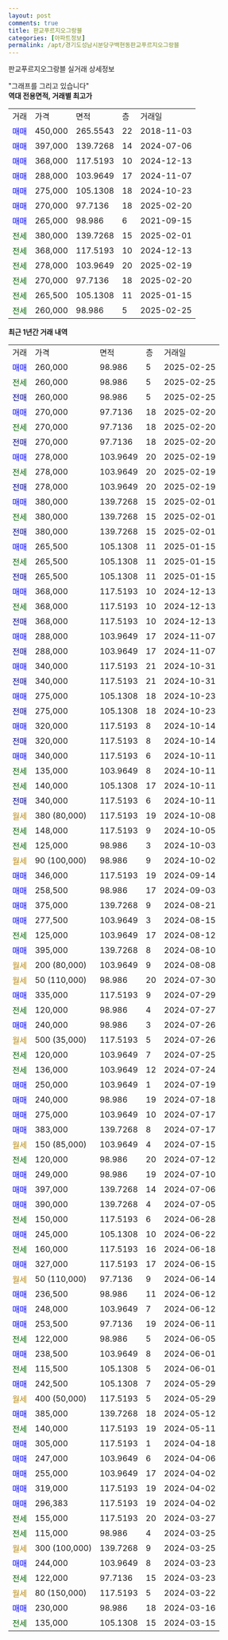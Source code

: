 ```yaml
---
layout: post
comments: true
title: 판교푸르지오그랑블
categories: [아파트정보]
permalink: /apt/경기도성남시분당구백현동판교푸르지오그랑블
---
```


판교푸르지오그랑블 실거래 상세정보

<script type="text/javascript">
  google.charts.load('current', {'packages':['line', 'corechart']});
  google.charts.setOnLoadCallback(drawChart);

  function drawChart() {
    var data = new google.visualization.DataTable();
    data.addColumn('date', '거래일');
    data.addColumn('number', "매매");
    data.addColumn('number', "전세");
    data.addColumn('number', "전매");

    data.addRows([[new Date(Date.parse("2025-02-25")), 260000, null, null], [new Date(Date.parse("2025-02-25")), null, 260000, null], [new Date(Date.parse("2025-02-25")), null, null, 260000], [new Date(Date.parse("2025-02-20")), 270000, null, null], [new Date(Date.parse("2025-02-20")), null, 270000, null], [new Date(Date.parse("2025-02-20")), null, null, 270000], [new Date(Date.parse("2025-02-19")), 278000, null, null], [new Date(Date.parse("2025-02-19")), null, 278000, null], [new Date(Date.parse("2025-02-19")), null, null, 278000], [new Date(Date.parse("2025-02-01")), 380000, null, null], [new Date(Date.parse("2025-02-01")), null, 380000, null], [new Date(Date.parse("2025-02-01")), null, null, 380000], [new Date(Date.parse("2025-01-15")), 265500, null, null], [new Date(Date.parse("2025-01-15")), null, 265500, null], [new Date(Date.parse("2025-01-15")), null, null, 265500], [new Date(Date.parse("2024-12-13")), 368000, null, null], [new Date(Date.parse("2024-12-13")), null, 368000, null], [new Date(Date.parse("2024-12-13")), null, null, 368000], [new Date(Date.parse("2024-11-07")), 288000, null, null], [new Date(Date.parse("2024-11-07")), null, null, 288000], [new Date(Date.parse("2024-10-31")), 340000, null, null], [new Date(Date.parse("2024-10-31")), null, null, 340000], [new Date(Date.parse("2024-10-23")), 275000, null, null], [new Date(Date.parse("2024-10-23")), null, null, 275000], [new Date(Date.parse("2024-10-14")), 320000, null, null], [new Date(Date.parse("2024-10-14")), null, null, 320000], [new Date(Date.parse("2024-10-11")), 340000, null, null], [new Date(Date.parse("2024-10-11")), null, 135000, null], [new Date(Date.parse("2024-10-11")), null, 140000, null], [new Date(Date.parse("2024-10-11")), null, null, 340000], [new Date(Date.parse("2024-10-08")), null, null, null], [new Date(Date.parse("2024-10-05")), null, 148000, null], [new Date(Date.parse("2024-10-03")), null, 125000, null], [new Date(Date.parse("2024-10-02")), null, null, null], [new Date(Date.parse("2024-09-14")), 346000, null, null], [new Date(Date.parse("2024-09-03")), 258500, null, null], [new Date(Date.parse("2024-08-21")), 375000, null, null], [new Date(Date.parse("2024-08-15")), 277500, null, null], [new Date(Date.parse("2024-08-12")), null, 125000, null], [new Date(Date.parse("2024-08-10")), 395000, null, null], [new Date(Date.parse("2024-08-08")), null, null, null], [new Date(Date.parse("2024-07-30")), null, null, null], [new Date(Date.parse("2024-07-29")), 335000, null, null], [new Date(Date.parse("2024-07-27")), null, 120000, null], [new Date(Date.parse("2024-07-26")), 240000, null, null], [new Date(Date.parse("2024-07-26")), null, null, null], [new Date(Date.parse("2024-07-25")), null, 120000, null], [new Date(Date.parse("2024-07-24")), null, 136000, null], [new Date(Date.parse("2024-07-19")), 250000, null, null], [new Date(Date.parse("2024-07-18")), 240000, null, null], [new Date(Date.parse("2024-07-17")), 275000, null, null], [new Date(Date.parse("2024-07-17")), 383000, null, null], [new Date(Date.parse("2024-07-15")), null, null, null], [new Date(Date.parse("2024-07-12")), null, 120000, null], [new Date(Date.parse("2024-07-10")), 249000, null, null], [new Date(Date.parse("2024-07-06")), 397000, null, null], [new Date(Date.parse("2024-07-05")), 390000, null, null], [new Date(Date.parse("2024-06-28")), null, 150000, null], [new Date(Date.parse("2024-06-22")), 245000, null, null], [new Date(Date.parse("2024-06-18")), null, 160000, null], [new Date(Date.parse("2024-06-15")), 327000, null, null], [new Date(Date.parse("2024-06-14")), null, null, null], [new Date(Date.parse("2024-06-12")), 236500, null, null], [new Date(Date.parse("2024-06-12")), 248000, null, null], [new Date(Date.parse("2024-06-11")), 253500, null, null], [new Date(Date.parse("2024-06-05")), null, 122000, null], [new Date(Date.parse("2024-06-01")), 238500, null, null], [new Date(Date.parse("2024-06-01")), null, 115500, null], [new Date(Date.parse("2024-05-29")), 242500, null, null], [new Date(Date.parse("2024-05-29")), null, null, null], [new Date(Date.parse("2024-05-12")), 385000, null, null], [new Date(Date.parse("2024-05-11")), null, 140000, null], [new Date(Date.parse("2024-04-18")), 305000, null, null], [new Date(Date.parse("2024-04-06")), 247000, null, null], [new Date(Date.parse("2024-04-02")), 255000, null, null], [new Date(Date.parse("2024-04-02")), 319000, null, null], [new Date(Date.parse("2024-04-02")), 296383, null, null], [new Date(Date.parse("2024-03-27")), null, 155000, null], [new Date(Date.parse("2024-03-25")), null, 115000, null], [new Date(Date.parse("2024-03-25")), null, null, null], [new Date(Date.parse("2024-03-23")), 244000, null, null], [new Date(Date.parse("2024-03-23")), null, 122000, null], [new Date(Date.parse("2024-03-22")), null, null, null], [new Date(Date.parse("2024-03-16")), 230000, null, null], [new Date(Date.parse("2024-03-15")), null, 135000, null]]);

    var options = {
      hAxis: {
        format: 'yyyy/MM/dd'
      },    
      lineWidth: 0,
      pointsVisible: true,    
      title: '최근 1년간 유형별 실거래가 분포',
      legend: { position: 'bottom' }
    };

    var formatter = new google.visualization.NumberFormat({pattern:'###,###'} );
    formatter.format(data, 1);
    formatter.format(data, 2);
    
    setTimeout(function() {
        var chart = new google.visualization.LineChart(document.getElementById('columnchart_material'));
        chart.draw(data, (options));
        document.getElementById('loading').style.display = 'none';
    }, 200);
  }
</script>


<div id="loading" style="z-index:20; display: block; margin-left: 0px">"그래프를 그리고 있습니다"</div>
<div id="columnchart_material" style="width: 95%; margin-left: 0px; display: block"></div>
<!-- contents start -->
<b>역대 전용면적, 거래별 최고가</b>
<table class="sortable">
    <tr>
      <td>거래</td>
      <td>가격</td>
      <td>면적</td>
      <td>층</td>
      <td>거래일</td>
    </tr>
        <tr>
          <td><a style="color: blue">매매</a></td>
          <td>450,000</td>
          <td>265.5543</td>
          <td>22</td>
          <td>2018-11-03</td>
        </tr>            <tr>
          <td><a style="color: blue">매매</a></td>
          <td>397,000</td>
          <td>139.7268</td>
          <td>14</td>
          <td>2024-07-06</td>
        </tr>            <tr>
          <td><a style="color: blue">매매</a></td>
          <td>368,000</td>
          <td>117.5193</td>
          <td>10</td>
          <td>2024-12-13</td>
        </tr>            <tr>
          <td><a style="color: blue">매매</a></td>
          <td>288,000</td>
          <td>103.9649</td>
          <td>17</td>
          <td>2024-11-07</td>
        </tr>            <tr>
          <td><a style="color: blue">매매</a></td>
          <td>275,000</td>
          <td>105.1308</td>
          <td>18</td>
          <td>2024-10-23</td>
        </tr>            <tr>
          <td><a style="color: blue">매매</a></td>
          <td>270,000</td>
          <td>97.7136</td>
          <td>18</td>
          <td>2025-02-20</td>
        </tr>            <tr>
          <td><a style="color: blue">매매</a></td>
          <td>265,000</td>
          <td>98.986</td>
          <td>6</td>
          <td>2021-09-15</td>
        </tr>        
        <tr>
              <td><a style="color: darkgreen">전세</a></td>
              <td>380,000</td>
              <td>139.7268</td>
              <td>15</td>
              <td>2025-02-01</td>
            </tr>            <tr>
              <td><a style="color: darkgreen">전세</a></td>
              <td>368,000</td>
              <td>117.5193</td>
              <td>10</td>
              <td>2024-12-13</td>
            </tr>            <tr>
              <td><a style="color: darkgreen">전세</a></td>
              <td>278,000</td>
              <td>103.9649</td>
              <td>20</td>
              <td>2025-02-19</td>
            </tr>            <tr>
              <td><a style="color: darkgreen">전세</a></td>
              <td>270,000</td>
              <td>97.7136</td>
              <td>18</td>
              <td>2025-02-20</td>
            </tr>            <tr>
              <td><a style="color: darkgreen">전세</a></td>
              <td>265,500</td>
              <td>105.1308</td>
              <td>11</td>
              <td>2025-01-15</td>
            </tr>            <tr>
              <td><a style="color: darkgreen">전세</a></td>
              <td>260,000</td>
              <td>98.986</td>
              <td>5</td>
              <td>2025-02-25</td>
            </tr>        
    
</table>

<b>최근 1년간 거래 내역</b>

<table class="sortable">
    <tr>
      <td>거래</td>
      <td>가격</td>
      <td>면적</td>
      <td>층</td>
      <td>거래일</td>
    </tr>
    <tr>
      <td><a style="color: blue">매매</a></td>
      <td>260,000</td>
      <td>98.986</td>
      <td>5</td>
      <td>2025-02-25</td>
    </tr>          <tr>
      <td><a style="color: darkgreen">전세</a></td>
      <td>260,000</td>
      <td>98.986</td>
      <td>5</td>
      <td>2025-02-25</td>
    </tr>          <tr>
      <td><a style="color: darkblue">전매</a></td>
      <td>260,000</td>
      <td>98.986</td>
      <td>5</td>
      <td>2025-02-25</td>
    </tr>          <tr>
      <td><a style="color: blue">매매</a></td>
      <td>270,000</td>
      <td>97.7136</td>
      <td>18</td>
      <td>2025-02-20</td>
    </tr>          <tr>
      <td><a style="color: darkgreen">전세</a></td>
      <td>270,000</td>
      <td>97.7136</td>
      <td>18</td>
      <td>2025-02-20</td>
    </tr>          <tr>
      <td><a style="color: darkblue">전매</a></td>
      <td>270,000</td>
      <td>97.7136</td>
      <td>18</td>
      <td>2025-02-20</td>
    </tr>          <tr>
      <td><a style="color: blue">매매</a></td>
      <td>278,000</td>
      <td>103.9649</td>
      <td>20</td>
      <td>2025-02-19</td>
    </tr>          <tr>
      <td><a style="color: darkgreen">전세</a></td>
      <td>278,000</td>
      <td>103.9649</td>
      <td>20</td>
      <td>2025-02-19</td>
    </tr>          <tr>
      <td><a style="color: darkblue">전매</a></td>
      <td>278,000</td>
      <td>103.9649</td>
      <td>20</td>
      <td>2025-02-19</td>
    </tr>          <tr>
      <td><a style="color: blue">매매</a></td>
      <td>380,000</td>
      <td>139.7268</td>
      <td>15</td>
      <td>2025-02-01</td>
    </tr>          <tr>
      <td><a style="color: darkgreen">전세</a></td>
      <td>380,000</td>
      <td>139.7268</td>
      <td>15</td>
      <td>2025-02-01</td>
    </tr>          <tr>
      <td><a style="color: darkblue">전매</a></td>
      <td>380,000</td>
      <td>139.7268</td>
      <td>15</td>
      <td>2025-02-01</td>
    </tr>          <tr>
      <td><a style="color: blue">매매</a></td>
      <td>265,500</td>
      <td>105.1308</td>
      <td>11</td>
      <td>2025-01-15</td>
    </tr>          <tr>
      <td><a style="color: darkgreen">전세</a></td>
      <td>265,500</td>
      <td>105.1308</td>
      <td>11</td>
      <td>2025-01-15</td>
    </tr>          <tr>
      <td><a style="color: darkblue">전매</a></td>
      <td>265,500</td>
      <td>105.1308</td>
      <td>11</td>
      <td>2025-01-15</td>
    </tr>          <tr>
      <td><a style="color: blue">매매</a></td>
      <td>368,000</td>
      <td>117.5193</td>
      <td>10</td>
      <td>2024-12-13</td>
    </tr>          <tr>
      <td><a style="color: darkgreen">전세</a></td>
      <td>368,000</td>
      <td>117.5193</td>
      <td>10</td>
      <td>2024-12-13</td>
    </tr>          <tr>
      <td><a style="color: darkblue">전매</a></td>
      <td>368,000</td>
      <td>117.5193</td>
      <td>10</td>
      <td>2024-12-13</td>
    </tr>          <tr>
      <td><a style="color: blue">매매</a></td>
      <td>288,000</td>
      <td>103.9649</td>
      <td>17</td>
      <td>2024-11-07</td>
    </tr>          <tr>
      <td><a style="color: darkblue">전매</a></td>
      <td>288,000</td>
      <td>103.9649</td>
      <td>17</td>
      <td>2024-11-07</td>
    </tr>          <tr>
      <td><a style="color: blue">매매</a></td>
      <td>340,000</td>
      <td>117.5193</td>
      <td>21</td>
      <td>2024-10-31</td>
    </tr>          <tr>
      <td><a style="color: darkblue">전매</a></td>
      <td>340,000</td>
      <td>117.5193</td>
      <td>21</td>
      <td>2024-10-31</td>
    </tr>          <tr>
      <td><a style="color: blue">매매</a></td>
      <td>275,000</td>
      <td>105.1308</td>
      <td>18</td>
      <td>2024-10-23</td>
    </tr>          <tr>
      <td><a style="color: darkblue">전매</a></td>
      <td>275,000</td>
      <td>105.1308</td>
      <td>18</td>
      <td>2024-10-23</td>
    </tr>          <tr>
      <td><a style="color: blue">매매</a></td>
      <td>320,000</td>
      <td>117.5193</td>
      <td>8</td>
      <td>2024-10-14</td>
    </tr>          <tr>
      <td><a style="color: darkblue">전매</a></td>
      <td>320,000</td>
      <td>117.5193</td>
      <td>8</td>
      <td>2024-10-14</td>
    </tr>          <tr>
      <td><a style="color: blue">매매</a></td>
      <td>340,000</td>
      <td>117.5193</td>
      <td>6</td>
      <td>2024-10-11</td>
    </tr>          <tr>
      <td><a style="color: darkgreen">전세</a></td>
      <td>135,000</td>
      <td>103.9649</td>
      <td>8</td>
      <td>2024-10-11</td>
    </tr>          <tr>
      <td><a style="color: darkgreen">전세</a></td>
      <td>140,000</td>
      <td>105.1308</td>
      <td>17</td>
      <td>2024-10-11</td>
    </tr>          <tr>
      <td><a style="color: darkblue">전매</a></td>
      <td>340,000</td>
      <td>117.5193</td>
      <td>6</td>
      <td>2024-10-11</td>
    </tr>          <tr>
      <td><a style="color: darkgoldenrod">월세</a></td>
      <td>380 (80,000)</td>
      <td>117.5193</td>
      <td>19</td>
      <td>2024-10-08</td>
    </tr>          <tr>
      <td><a style="color: darkgreen">전세</a></td>
      <td>148,000</td>
      <td>117.5193</td>
      <td>9</td>
      <td>2024-10-05</td>
    </tr>          <tr>
      <td><a style="color: darkgreen">전세</a></td>
      <td>125,000</td>
      <td>98.986</td>
      <td>3</td>
      <td>2024-10-03</td>
    </tr>          <tr>
      <td><a style="color: darkgoldenrod">월세</a></td>
      <td>90 (100,000)</td>
      <td>98.986</td>
      <td>9</td>
      <td>2024-10-02</td>
    </tr>          <tr>
      <td><a style="color: blue">매매</a></td>
      <td>346,000</td>
      <td>117.5193</td>
      <td>19</td>
      <td>2024-09-14</td>
    </tr>          <tr>
      <td><a style="color: blue">매매</a></td>
      <td>258,500</td>
      <td>98.986</td>
      <td>17</td>
      <td>2024-09-03</td>
    </tr>          <tr>
      <td><a style="color: blue">매매</a></td>
      <td>375,000</td>
      <td>139.7268</td>
      <td>9</td>
      <td>2024-08-21</td>
    </tr>          <tr>
      <td><a style="color: blue">매매</a></td>
      <td>277,500</td>
      <td>103.9649</td>
      <td>3</td>
      <td>2024-08-15</td>
    </tr>          <tr>
      <td><a style="color: darkgreen">전세</a></td>
      <td>125,000</td>
      <td>103.9649</td>
      <td>17</td>
      <td>2024-08-12</td>
    </tr>          <tr>
      <td><a style="color: blue">매매</a></td>
      <td>395,000</td>
      <td>139.7268</td>
      <td>8</td>
      <td>2024-08-10</td>
    </tr>          <tr>
      <td><a style="color: darkgoldenrod">월세</a></td>
      <td>200 (80,000)</td>
      <td>103.9649</td>
      <td>9</td>
      <td>2024-08-08</td>
    </tr>          <tr>
      <td><a style="color: darkgoldenrod">월세</a></td>
      <td>50 (110,000)</td>
      <td>98.986</td>
      <td>20</td>
      <td>2024-07-30</td>
    </tr>          <tr>
      <td><a style="color: blue">매매</a></td>
      <td>335,000</td>
      <td>117.5193</td>
      <td>9</td>
      <td>2024-07-29</td>
    </tr>          <tr>
      <td><a style="color: darkgreen">전세</a></td>
      <td>120,000</td>
      <td>98.986</td>
      <td>4</td>
      <td>2024-07-27</td>
    </tr>          <tr>
      <td><a style="color: blue">매매</a></td>
      <td>240,000</td>
      <td>98.986</td>
      <td>3</td>
      <td>2024-07-26</td>
    </tr>          <tr>
      <td><a style="color: darkgoldenrod">월세</a></td>
      <td>500 (35,000)</td>
      <td>117.5193</td>
      <td>5</td>
      <td>2024-07-26</td>
    </tr>          <tr>
      <td><a style="color: darkgreen">전세</a></td>
      <td>120,000</td>
      <td>103.9649</td>
      <td>7</td>
      <td>2024-07-25</td>
    </tr>          <tr>
      <td><a style="color: darkgreen">전세</a></td>
      <td>136,000</td>
      <td>103.9649</td>
      <td>12</td>
      <td>2024-07-24</td>
    </tr>          <tr>
      <td><a style="color: blue">매매</a></td>
      <td>250,000</td>
      <td>103.9649</td>
      <td>1</td>
      <td>2024-07-19</td>
    </tr>          <tr>
      <td><a style="color: blue">매매</a></td>
      <td>240,000</td>
      <td>98.986</td>
      <td>19</td>
      <td>2024-07-18</td>
    </tr>          <tr>
      <td><a style="color: blue">매매</a></td>
      <td>275,000</td>
      <td>103.9649</td>
      <td>10</td>
      <td>2024-07-17</td>
    </tr>          <tr>
      <td><a style="color: blue">매매</a></td>
      <td>383,000</td>
      <td>139.7268</td>
      <td>8</td>
      <td>2024-07-17</td>
    </tr>          <tr>
      <td><a style="color: darkgoldenrod">월세</a></td>
      <td>150 (85,000)</td>
      <td>103.9649</td>
      <td>4</td>
      <td>2024-07-15</td>
    </tr>          <tr>
      <td><a style="color: darkgreen">전세</a></td>
      <td>120,000</td>
      <td>98.986</td>
      <td>20</td>
      <td>2024-07-12</td>
    </tr>          <tr>
      <td><a style="color: blue">매매</a></td>
      <td>249,000</td>
      <td>98.986</td>
      <td>19</td>
      <td>2024-07-10</td>
    </tr>          <tr>
      <td><a style="color: blue">매매</a></td>
      <td>397,000</td>
      <td>139.7268</td>
      <td>14</td>
      <td>2024-07-06</td>
    </tr>          <tr>
      <td><a style="color: blue">매매</a></td>
      <td>390,000</td>
      <td>139.7268</td>
      <td>4</td>
      <td>2024-07-05</td>
    </tr>          <tr>
      <td><a style="color: darkgreen">전세</a></td>
      <td>150,000</td>
      <td>117.5193</td>
      <td>6</td>
      <td>2024-06-28</td>
    </tr>          <tr>
      <td><a style="color: blue">매매</a></td>
      <td>245,000</td>
      <td>105.1308</td>
      <td>10</td>
      <td>2024-06-22</td>
    </tr>          <tr>
      <td><a style="color: darkgreen">전세</a></td>
      <td>160,000</td>
      <td>117.5193</td>
      <td>16</td>
      <td>2024-06-18</td>
    </tr>          <tr>
      <td><a style="color: blue">매매</a></td>
      <td>327,000</td>
      <td>117.5193</td>
      <td>17</td>
      <td>2024-06-15</td>
    </tr>          <tr>
      <td><a style="color: darkgoldenrod">월세</a></td>
      <td>50 (110,000)</td>
      <td>97.7136</td>
      <td>9</td>
      <td>2024-06-14</td>
    </tr>          <tr>
      <td><a style="color: blue">매매</a></td>
      <td>236,500</td>
      <td>98.986</td>
      <td>11</td>
      <td>2024-06-12</td>
    </tr>          <tr>
      <td><a style="color: blue">매매</a></td>
      <td>248,000</td>
      <td>103.9649</td>
      <td>7</td>
      <td>2024-06-12</td>
    </tr>          <tr>
      <td><a style="color: blue">매매</a></td>
      <td>253,500</td>
      <td>97.7136</td>
      <td>19</td>
      <td>2024-06-11</td>
    </tr>          <tr>
      <td><a style="color: darkgreen">전세</a></td>
      <td>122,000</td>
      <td>98.986</td>
      <td>5</td>
      <td>2024-06-05</td>
    </tr>          <tr>
      <td><a style="color: blue">매매</a></td>
      <td>238,500</td>
      <td>103.9649</td>
      <td>8</td>
      <td>2024-06-01</td>
    </tr>          <tr>
      <td><a style="color: darkgreen">전세</a></td>
      <td>115,500</td>
      <td>105.1308</td>
      <td>5</td>
      <td>2024-06-01</td>
    </tr>          <tr>
      <td><a style="color: blue">매매</a></td>
      <td>242,500</td>
      <td>105.1308</td>
      <td>7</td>
      <td>2024-05-29</td>
    </tr>          <tr>
      <td><a style="color: darkgoldenrod">월세</a></td>
      <td>400 (50,000)</td>
      <td>117.5193</td>
      <td>5</td>
      <td>2024-05-29</td>
    </tr>          <tr>
      <td><a style="color: blue">매매</a></td>
      <td>385,000</td>
      <td>139.7268</td>
      <td>18</td>
      <td>2024-05-12</td>
    </tr>          <tr>
      <td><a style="color: darkgreen">전세</a></td>
      <td>140,000</td>
      <td>117.5193</td>
      <td>19</td>
      <td>2024-05-11</td>
    </tr>          <tr>
      <td><a style="color: blue">매매</a></td>
      <td>305,000</td>
      <td>117.5193</td>
      <td>1</td>
      <td>2024-04-18</td>
    </tr>          <tr>
      <td><a style="color: blue">매매</a></td>
      <td>247,000</td>
      <td>103.9649</td>
      <td>6</td>
      <td>2024-04-06</td>
    </tr>          <tr>
      <td><a style="color: blue">매매</a></td>
      <td>255,000</td>
      <td>103.9649</td>
      <td>17</td>
      <td>2024-04-02</td>
    </tr>          <tr>
      <td><a style="color: blue">매매</a></td>
      <td>319,000</td>
      <td>117.5193</td>
      <td>19</td>
      <td>2024-04-02</td>
    </tr>          <tr>
      <td><a style="color: blue">매매</a></td>
      <td>296,383</td>
      <td>117.5193</td>
      <td>19</td>
      <td>2024-04-02</td>
    </tr>          <tr>
      <td><a style="color: darkgreen">전세</a></td>
      <td>155,000</td>
      <td>117.5193</td>
      <td>20</td>
      <td>2024-03-27</td>
    </tr>          <tr>
      <td><a style="color: darkgreen">전세</a></td>
      <td>115,000</td>
      <td>98.986</td>
      <td>4</td>
      <td>2024-03-25</td>
    </tr>          <tr>
      <td><a style="color: darkgoldenrod">월세</a></td>
      <td>300 (100,000)</td>
      <td>139.7268</td>
      <td>9</td>
      <td>2024-03-25</td>
    </tr>          <tr>
      <td><a style="color: blue">매매</a></td>
      <td>244,000</td>
      <td>103.9649</td>
      <td>8</td>
      <td>2024-03-23</td>
    </tr>          <tr>
      <td><a style="color: darkgreen">전세</a></td>
      <td>122,000</td>
      <td>97.7136</td>
      <td>15</td>
      <td>2024-03-23</td>
    </tr>          <tr>
      <td><a style="color: darkgoldenrod">월세</a></td>
      <td>80 (150,000)</td>
      <td>117.5193</td>
      <td>5</td>
      <td>2024-03-22</td>
    </tr>          <tr>
      <td><a style="color: blue">매매</a></td>
      <td>230,000</td>
      <td>98.986</td>
      <td>18</td>
      <td>2024-03-16</td>
    </tr>          <tr>
      <td><a style="color: darkgreen">전세</a></td>
      <td>135,000</td>
      <td>105.1308</td>
      <td>15</td>
      <td>2024-03-15</td>
    </tr>      </table>
<!-- contents end -->    

